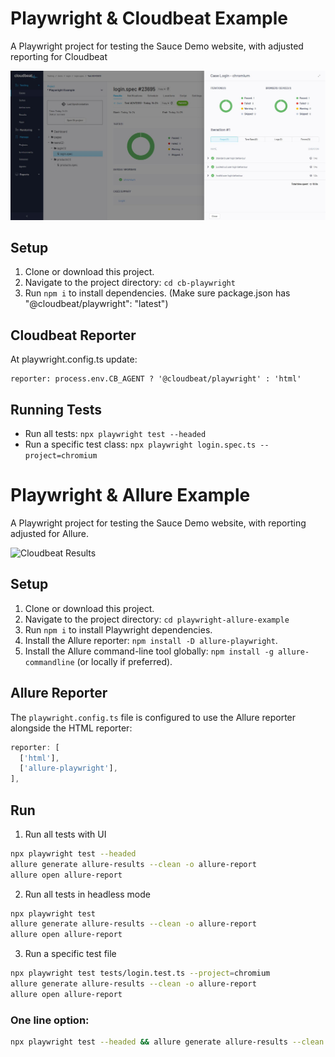 # Playwright & Cloudbeat Example

A Playwright project for testing the Sauce Demo website, with adjusted reporting for Cloudbeat

![Cloudbeat Results](https://github.com/cloudbeat-io/examples-typescript-playwright/blob/main/preview/cloudbeat-results.jpg?raw=true)

## Setup
1. Clone or download this project.
2. Navigate to the project directory: `cd cb-playwright`
3. Run `npm i` to install dependencies. (Make sure package.json has "@cloudbeat/playwright": "latest")

## Cloudbeat Reporter
At playwright.config.ts update: 

```
reporter: process.env.CB_AGENT ? '@cloudbeat/playwright' : 'html'
```

## Running Tests
- Run all tests: `npx playwright test --headed`
- Run a specific test class: `npx playwright login.spec.ts --project=chromium`


# Playwright & Allure Example

A Playwright project for testing the Sauce Demo website, with reporting adjusted for Allure.

![Cloudbeat Results](https://github.com/cloudbeat-io/examples-typescript-playwright/blob/main/preview/allure-results.jpg?raw=true)

## Setup
1. Clone or download this project.
2. Navigate to the project directory: `cd playwright-allure-example`
3. Run `npm i` to install Playwright dependencies.
4. Install the Allure reporter: `npm install -D allure-playwright`.
5. Install the Allure command-line tool globally: `npm install -g allure-commandline` (or locally if preferred).

## Allure Reporter
The `playwright.config.ts` file is configured to use the Allure reporter alongside the HTML reporter:

```typescript
reporter: [
  ['html'],
  ['allure-playwright'],
],
```

## Run
1. Run all tests with UI
```sh
npx playwright test --headed
allure generate allure-results --clean -o allure-report
allure open allure-report
```

2. Run all tests in headless mode
```sh
npx playwright test
allure generate allure-results --clean -o allure-report
allure open allure-report
```

3. Run a specific test file
```sh
npx playwright test tests/login.test.ts --project=chromium
allure generate allure-results --clean -o allure-report
allure open allure-report
```

### One line option:
```sh
npx playwright test --headed && allure generate allure-results --clean -o allure-report && allure open allure-report
```